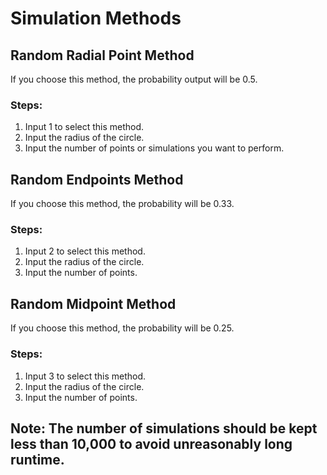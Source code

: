 # Simulation Methods

## Random Radial Point Method
If you choose this method, the probability output will be 0.5.

### Steps:
1. Input 1 to select this method.
2. Input the radius of the circle.
3. Input the number of points or simulations you want to perform.

## Random Endpoints Method
If you choose this method, the probability will be 0.33.

### Steps:
1. Input 2 to select this method.
2. Input the radius of the circle.
3. Input the number of points.

## Random Midpoint Method
If you choose this method, the probability will be 0.25.

### Steps:
1. Input 3 to select this method.
2. Input the radius of the circle.
3. Input the number of points.

## Note: The number of simulations should be kept less than 10,000 to avoid unreasonably long runtime.
